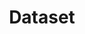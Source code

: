 ---
title: Dataset
description: We publish open data
permalink: /dataset/_key_
layout: dataset-key
lang-ref: datasetKey
---